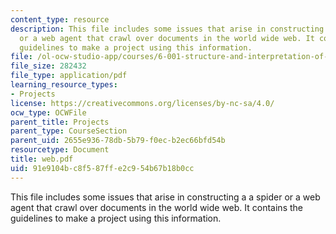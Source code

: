 ```yaml
---
content_type: resource
description: This file includes some issues that arise in constructing a a spider
  or a web agent that crawl over documents in the world wide web. It contains the
  guidelines to make a project using this information.
file: /ol-ocw-studio-app/courses/6-001-structure-and-interpretation-of-computer-programs-spring-2005/91e9104bc8f587ffe2c954b67b18b0cc_web.pdf
file_size: 282432
file_type: application/pdf
learning_resource_types:
- Projects
license: https://creativecommons.org/licenses/by-nc-sa/4.0/
ocw_type: OCWFile
parent_title: Projects
parent_type: CourseSection
parent_uid: 2655e936-78db-5b79-f0ec-b2ec66bfd54b
resourcetype: Document
title: web.pdf
uid: 91e9104b-c8f5-87ff-e2c9-54b67b18b0cc
---
```

This file includes some issues that arise in constructing a a spider or a web agent that crawl over documents in the world wide web. It contains the guidelines to make a project using this information.